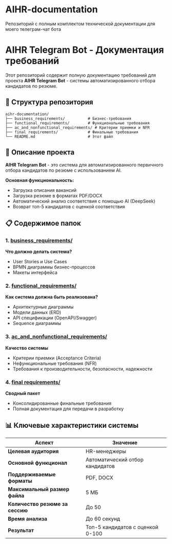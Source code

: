 # AIHR-documentation
Репозиторий с полным комплектом технической документации для моего телеграм-чат бота


# AIHR Telegram Bot - Документация требований

Этот репозиторий содержит полную документацию требований для проекта **AIHR Telegram Bot** - системы автоматизированного отбора кандидатов по резюме.

## 📁 Структура репозитория

```
aihr-documentation/
├── business_requirements/          # Бизнес-требования
├── functional_requirements/        # Функциональные требования
├── ac_and_nonfunctional_requirements/ # Критерии приемки и NFR
├── final requirements/             # Финальные требования
└── README.md                       # Этот файл
```

## 🎯 Описание проекта

**AIHR Telegram Bot** - это система для автоматизированного первичного отбора кандидатов по резюме с использованием AI.

**Основная функциональность:**
- Загрузка описания вакансий
- Загрузка резюме в форматах PDF/DOCX
- Автоматический анализ соответствия с помощью AI (DeepSeek)
- Возврат топ-5 кандидатов с оценкой соответствия

## 📋 Содержимое папок

### 1. [business_requirements/](./business_requirements/)
**Что должно делать система?**
- User Stories и Use Cases
- BPMN диаграммы бизнес-процессов
- Макеты интерфейса

### 2. [functional_requirements/](./functional_requirements/)
**Как система должна быть реализована?**
- Архитектурные диаграммы
- Модели данных (ERD)
- API спецификации (OpenAPI/Swagger)
- Sequence диаграммы

### 3. [ac_and_nonfunctional_requirements/](./ac_and_nonfunctional_requirements/)
**Качество системы**
- Критерии приемки (Acceptance Criteria)
- Нефункциональные требования (NFR)
- Требования к производительности, безопасности, надежности

### 4. [final requirements/](./final%20requirements/)
**Сводный пакет**
- Консолидированные финальные требования
- Полная документация для передачи в разработку

## 📊 Ключевые характеристики системы

| Аспект | Значение |
|--------|----------|
| **Целевая аудитория** | HR-менеджеры |
| **Основной функционал** | Автоматический отбор кандидатов |
| **Поддерживаемые форматы** | PDF, DOCX |
| **Максимальный размер файла** | 5 МБ |
| **Количество резюме за сессию** | До 50 |
| **Время анализа** | До 60 секунд |
| **Результат** | Топ-5 кандидатов с оценкой 0-100 |

